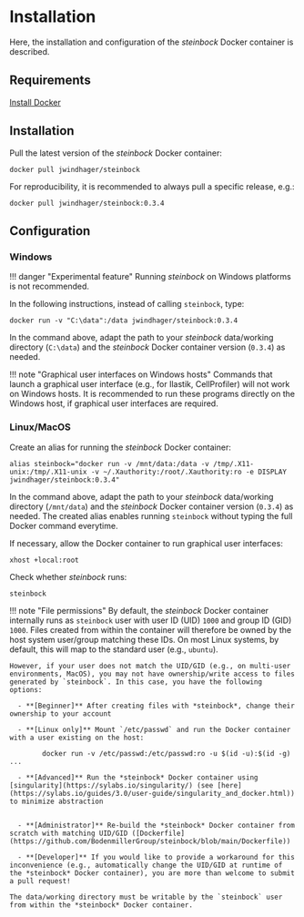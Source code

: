 # Installation

Here, the installation and configuration of the *steinbock* Docker container is described.

## Requirements

[Install Docker](https://docs.docker.com/get-docker/)

## Installation

Pull the latest version of the *steinbock* Docker container:

    docker pull jwindhager/steinbock

For reproducibility, it is recommended to always pull a specific release, e.g.:

    docker pull jwindhager/steinbock:0.3.4

## Configuration

### Windows

!!! danger "Experimental feature"
    Running *steinbock* on Windows platforms is not recommended.

In the following instructions, instead of calling `steinbock`, type:

    docker run -v "C:\data":/data jwindhager/steinbock:0.3.4

In the command above, adapt the path to your *steinbock* data/working directory (`C:\data`) and the *steinbock* Docker container version (`0.3.4`) as needed.

!!! note "Graphical user interfaces on Windows hosts"
    Commands that launch a graphical user interface (e.g., for Ilastik, CellProfiler) will not work on Windows hosts. It is recommended to run these programs directly on the Windows host, if graphical user interfaces are required.

### Linux/MacOS

Create an alias for running the *steinbock* Docker container:

    alias steinbock="docker run -v /mnt/data:/data -v /tmp/.X11-unix:/tmp/.X11-unix -v ~/.Xauthority:/root/.Xauthority:ro -e DISPLAY jwindhager/steinbock:0.3.4"

In the command above, adapt the path to your *steinbock* data/working directory (`/mnt/data`) and the *steinbock* Docker container version (`0.3.4`) as needed. The created alias enables running `steinbock` without typing the full Docker command everytime.

If necessary, allow the Docker container to run graphical user interfaces:

    xhost +local:root

Check whether *steinbock* runs:

    steinbock

!!! note "File permissions"
    By default, the *steinbock* Docker container internally runs as `steinbock` user with user ID (UID) `1000` and group ID (GID) `1000`. Files created from within the container will therefore be owned by the host system user/group matching these IDs. On most Linux systems, by default, this will map to the standard user (e.g., `ubuntu`). 
    
    However, if your user does not match the UID/GID (e.g., on multi-user environments, MacOS), you may not have ownership/write access to files generated by `steinbock`. In this case, you have the following options:

      - **[Beginner]** After creating files with *steinbock*, change their ownership to your account

      - **[Linux only]** Mount `/etc/passwd` and run the Docker container with a user existing on the host: 

            docker run -v /etc/passwd:/etc/passwd:ro -u $(id -u):$(id -g) ...

      - **[Advanced]** Run the *steinbock* Docker container using [singularity](https://sylabs.io/singularity/) (see [here](https://sylabs.io/guides/3.0/user-guide/singularity_and_docker.html)) to minimize abstraction


      - **[Administrator]** Re-build the *steinbock* Docker container from scratch with matching UID/GID ([Dockerfile](https://github.com/BodenmillerGroup/steinbock/blob/main/Dockerfile))

      - **[Developer]** If you would like to provide a workaround for this inconvenience (e.g., automatically change the UID/GID at runtime of the *steinbock* Docker container), you are more than welcome to submit a pull request!

    The data/working directory must be writable by the `steinbock` user from within the *steinbock* Docker container.
